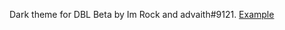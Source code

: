 Dark theme for DBL Beta by Im Rock and advaith#9121. [Example](https://discordbots.org/beta/bot/344506432223182848)
